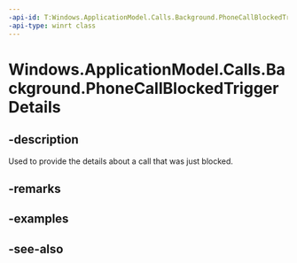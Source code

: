 ```yaml
---
-api-id: T:Windows.ApplicationModel.Calls.Background.PhoneCallBlockedTriggerDetails
-api-type: winrt class
---
```


<!-- Class syntax.
public class PhoneCallBlockedTriggerDetails : Windows.ApplicationModel.Calls.Background.IPhoneCallBlockedTriggerDetails
-->

# Windows.ApplicationModel.Calls.Background.PhoneCallBlockedTriggerDetails

## -description
Used to provide the details about a call that was just blocked.

## -remarks

## -examples

## -see-also
